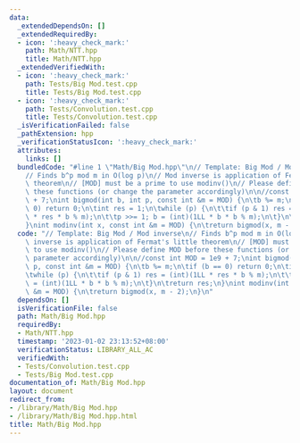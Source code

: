 ```yaml
---
data:
  _extendedDependsOn: []
  _extendedRequiredBy:
  - icon: ':heavy_check_mark:'
    path: Math/NTT.hpp
    title: Math/NTT.hpp
  _extendedVerifiedWith:
  - icon: ':heavy_check_mark:'
    path: Tests/Big Mod.test.cpp
    title: Tests/Big Mod.test.cpp
  - icon: ':heavy_check_mark:'
    path: Tests/Convolution.test.cpp
    title: Tests/Convolution.test.cpp
  _isVerificationFailed: false
  _pathExtension: hpp
  _verificationStatusIcon: ':heavy_check_mark:'
  attributes:
    links: []
  bundledCode: "#line 1 \"Math/Big Mod.hpp\"\n// Template: Big Mod / Mod inverse\n\
    // Finds b^p mod m in O(log p)\n// Mod inverse is application of Fermat's little\
    \ theorem\n// [MOD] must be a prime to use modinv()\n// Please define MOD before\
    \ these functions (or change the parameter accordingly)\n\n//const int MOD = 1e9\
    \ + 7;\nint bigmod(int b, int p, const int &m = MOD) {\n\tb %= m;\n\tif (b ==\
    \ 0) return 0;\n\tint res = 1;\n\twhile (p) {\n\t\tif (p & 1) res = (int)(1LL\
    \ * res * b % m);\n\t\tp >>= 1; b = (int)(1LL * b * b % m);\n\t}\n\treturn res;\n\
    }\nint modinv(int x, const int &m = MOD) {\n\treturn bigmod(x, m - 2);\n}\n"
  code: "// Template: Big Mod / Mod inverse\n// Finds b^p mod m in O(log p)\n// Mod\
    \ inverse is application of Fermat's little theorem\n// [MOD] must be a prime\
    \ to use modinv()\n// Please define MOD before these functions (or change the\
    \ parameter accordingly)\n\n//const int MOD = 1e9 + 7;\nint bigmod(int b, int\
    \ p, const int &m = MOD) {\n\tb %= m;\n\tif (b == 0) return 0;\n\tint res = 1;\n\
    \twhile (p) {\n\t\tif (p & 1) res = (int)(1LL * res * b % m);\n\t\tp >>= 1; b\
    \ = (int)(1LL * b * b % m);\n\t}\n\treturn res;\n}\nint modinv(int x, const int\
    \ &m = MOD) {\n\treturn bigmod(x, m - 2);\n}\n"
  dependsOn: []
  isVerificationFile: false
  path: Math/Big Mod.hpp
  requiredBy:
  - Math/NTT.hpp
  timestamp: '2023-01-02 23:13:52+08:00'
  verificationStatus: LIBRARY_ALL_AC
  verifiedWith:
  - Tests/Convolution.test.cpp
  - Tests/Big Mod.test.cpp
documentation_of: Math/Big Mod.hpp
layout: document
redirect_from:
- /library/Math/Big Mod.hpp
- /library/Math/Big Mod.hpp.html
title: Math/Big Mod.hpp
---
```

